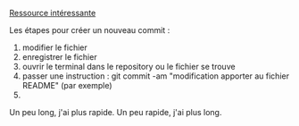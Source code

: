 
[Ressource intéressante](https://help.github.com/articles/fetching-a-remote/)

Les étapes pour créer un nouveau commit :
1. modifier le fichier
2. enregistrer le fichier
3. ouvrir le terminal dans le repository ou le fichier se trouve
4. passer une instruction : git commit -am "modification apporter au fichier README" (par exemple)
5. 
Un peu long, j'ai plus rapide.
Un peu rapide, j'ai plus long.
